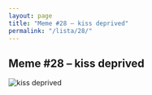 ```yaml
---
layout: page
title: "Meme #28 – kiss deprived"
permalink: "/lista/28/"
---
```


## Meme #28 – kiss deprived

![kiss deprived](https://i.chzbgr.com/full/10441188864/h41C35641/kiss-deprived)

